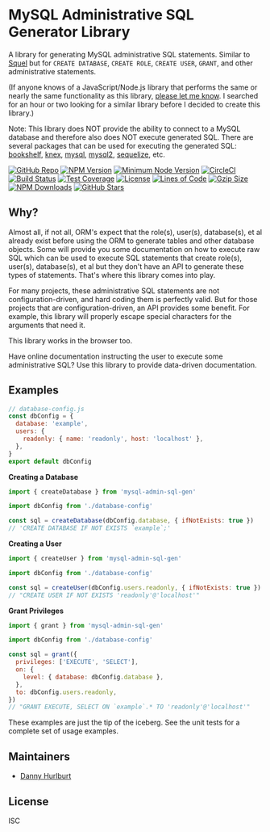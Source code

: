 # MySQL Administrative SQL Generator Library

A library for generating MySQL administrative SQL statements. Similar to [Squel] but for `CREATE DATABASE`, `CREATE ROLE`, `CREATE USER`, `GRANT`, and other administrative statements.

(If anyone knows of a JavaScript/Node.js library that performs the same or nearly the same functionality as this library, [please let me know](https://github.com/dhurlburtusa/mysql-admin-sql-gen/issues). I searched for an hour or two looking for a similar library before I decided to create this library.)

Note: This library does NOT provide the ability to connect to a MySQL database and therefore also does NOT execute generated SQL. There are several packages that can be used for executing the generated SQL: [bookshelf][npm-bookshelf], [knex][npm-knex], [mysql][npm-mysql], [mysql2][npm-mysql2], [sequelize][npm-sequelize], etc.

[![GitHub Repo][github-repo-image]][github-repo-url]
[![NPM Version][npm-version-image]][npm-url]
[![Minimum Node Version][node-version-min-image]][node-dist-url]
[![CircleCI][circleci-image]][circleci-url]
[![Build Status][travis-image]][travis-url]
[![Test Coverage][coverage-image]][coverage-url]
[![License][license-image]][license-url]
[![Lines of Code][codeclimate-loc-image]][codeclimate-loc-url]
[![Gzip Size][gzip-image]][bundlephobia-url]
[![NPM Downloads][downloads-image]][downloads-url]
[![GitHub Stars][github-stars-image]][github-stars-url]


## Why?

Almost all, if not all, ORM's expect that the role(s), user(s), database(s), et al already exist before using the ORM to generate tables and other database objects. Some will provide you some documentation on how to execute raw SQL which can be used to execute SQL statements that create role(s), user(s), database(s), et al but they don't have an API to generate these types of statements. That's where this library comes into play.

For many projects, these administrative SQL statements are not configuration-driven, and hard coding them is perfectly valid. But for those projects that are configuration-driven, an API provides some benefit. For example, this library will properly escape special characters for the arguments that need it.

This library works in the browser too.

Have online documentation instructing the user to execute some administrative SQL? Use this library to provide data-driven documentation.

## Examples

```js
// database-config.js
const dbConfig = {
  database: 'example',
  users: {
    readonly: { name: 'readonly', host: 'localhost' },
  },
}
export default dbConfig
```

**Creating a Database**

```js
import { createDatabase } from 'mysql-admin-sql-gen'

import dbConfig from './database-config'

const sql = createDatabase(dbConfig.database, { ifNotExists: true })
// 'CREATE DATABASE IF NOT EXISTS `example`;'
```

**Creating a User**

```js
import { createUser } from 'mysql-admin-sql-gen'

import dbConfig from './database-config'

const sql = createUser(dbConfig.users.readonly, { ifNotExists: true })
// "CREATE USER IF NOT EXISTS 'readonly'@'localhost'"
```

**Grant Privileges**

```js
import { grant } from 'mysql-admin-sql-gen'

import dbConfig from './database-config'

const sql = grant({
  privileges: ['EXECUTE', 'SELECT'],
  on: {
    level: { database: dbConfig.database },
  },
  to: dbConfig.users.readonly,
})
// "GRANT EXECUTE, SELECT ON `example`.* TO 'readonly'@'localhost'"
```

These examples are just the tip of the iceberg. See the unit tests for a complete set of usage examples.


## Maintainers

- [Danny Hurlburt](https://github.com/dhurlburtusa)


## License

ISC


[bundlephobia-url]: https://bundlephobia.com/result?p=mysql-admin-sql-gen
[circleci-image]: https://circleci.com/gh/dhurlburtusa/mysql-admin-sql-gen/tree/develop.svg?style=svg
[circleci-url]: https://circleci.com/gh/dhurlburtusa/mysql-admin-sql-gen/tree/develop
[codeclimate-loc-image]: https://badgen.net/codeclimate/loc/dhurlburtusa/mysql-admin-sql-gen
[codeclimate-loc-url]: https://codeclimate.com/github/dhurlburtusa/mysql-admin-sql-gen/trends/loc
[coverage-image]: https://badgen.net/coveralls/c/github/dhurlburtusa/mysql-admin-sql-gen/master
[coverage-url]: https://coveralls.io/github/dhurlburtusa/mysql-admin-sql-gen?branch=master
[downloads-image]: https://badgen.net/npm/dw/mysql-admin-sql-gen
[downloads-url]: http://npm-stat.com/charts.html?package=mysql-admin-sql-gen
[github-repo-image]: https://badgen.net/badge/-/github?icon=github&label
[github-repo-url]: https://github.com/dhurlburtusa/mysql-admin-sql-gen
[github-stars-image]: https://badgen.net/github/stars/dhurlburtusa/mysql-admin-sql-gen
[github-stars-url]: https://github.com/dhurlburtusa/mysql-admin-sql-gen/stargazers
[gzip-image]: https://badgen.net/bundlephobia/minzip/mysql-admin-sql-gen
[license-image]: https://badgen.net/npm/license/mysql-admin-sql-gen
[license-url]: LICENSE
[node-dist-url]: https://nodejs.org/dist/
[node-version-min-image]: https://badgen.net/npm/node/mysql-admin-sql-gen
[npm-bookshelf]: https://www.npmjs.com/package/bookshelf
[npm-knex]: https://www.npmjs.com/package/knex
[npm-mysql]: https://www.npmjs.com/package/mysql
[npm-mysql2]: https://www.npmjs.com/package/mysql2
[npm-version-image]: https://badgen.net/npm/v/mysql-admin-sql-gen
[npm-sequelize]: https://www.npmjs.com/package/sequelize
[npm-url]: https://www.npmjs.com/package/mysql-admin-sql-gen
[squel]: https://www.npmjs.com/package/squel
[travis-image]: https://badgen.net/travis/dhurlburtusa/mysql-admin-sql-gen/master
[travis-url]: https://travis-ci.org/dhurlburtusa/mysql-admin-sql-gen

